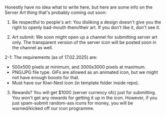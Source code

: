 Honestly have no idea what to write here, but here are some info on the Server Art thing that's probably coming out soon:

1. Be respectful to people's art:
You disliking a design doesn't give you the right to openly bad-mouth them/their art. If you don't like it, don't see it.

2. Art submit:
We soon might open up a channel for submitting server art only. The transparent version of the server icon will be posted soon in the channel as well.
 
2-1:
The requirements (as of 17.02.2025) are:

- 500x500 pixels at minimum, and 3000x3000 pixels at maximum.
- PNG/JPG file type. GIFs are allowed as an animated icon, but we might not have enough boosts for that.
- Must have our Kiwi-Nest icon (in template folder inside repo).

3. Rewards?
You will get $1000 (server currency ofc) just for submitting. You won't get any rewards for getting it up in the icon. However, if you just spam-submit random-ass icons for money, you will be warned/kicked off our icon programme.
